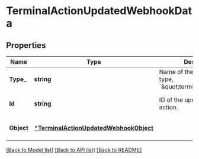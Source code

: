 # TerminalActionUpdatedWebhookData

## Properties
Name | Type | Description | Notes
------------ | ------------- | ------------- | -------------
**Type_** | **string** | Name of the updated object’s type, &#x60;\&quot;terminal.action\&quot;&#x60;. | [optional] [default to null]
**Id** | **string** | ID of the updated terminal action. | [optional] [default to null]
**Object** | [***TerminalActionUpdatedWebhookObject**](TerminalActionUpdatedWebhookObject.md) |  | [optional] [default to null]

[[Back to Model list]](../README.md#documentation-for-models) [[Back to API list]](../README.md#documentation-for-api-endpoints) [[Back to README]](../README.md)

